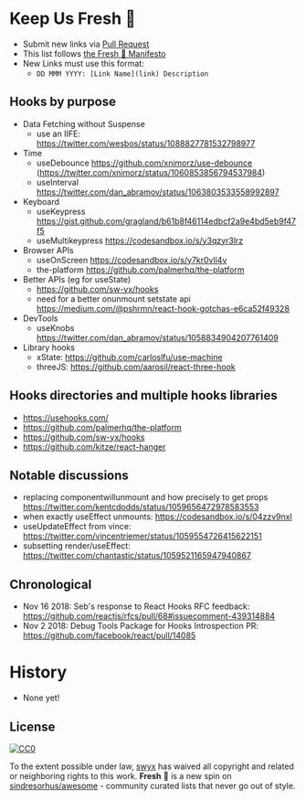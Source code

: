 # Keep Us Fresh 🍅

- Submit new links via [Pull Request](https://github.com/sw-yx/fresh-async-react/pulls)
- This list follows [the Fresh 🍅 Manifesto](https://github.com/sw-yx/fresh/blob/master/fresh.md)
- New Links must use this format:
  - `DD MMM YYYY: [Link Name](link) Description`

## Hooks by purpose

- Data Fetching without Suspense
  - use an IIFE: https://twitter.com/wesbos/status/1088827781532798977
- Time
  - useDebounce https://github.com/xnimorz/use-debounce (https://twitter.com/xnimorz/status/1060853856794537984)
  - useInterval https://twitter.com/dan_abramov/status/1063803533558992897
- Keyboard
  - useKeypress https://gist.github.com/gragland/b61b8f46114edbcf2a9e4bd5eb9f47f5
  - useMultikeypress https://codesandbox.io/s/y3qzyr3lrz
- Browser APIs
  - useOnScreen https://codesandbox.io/s/y7kr0vll4v
  - the-platform https://github.com/palmerhq/the-platform
- Better APIs (eg for useState)
  - https://github.com/sw-yx/hooks
  - need for a better onunmount setstate api https://medium.com/@pshrmn/react-hook-gotchas-e6ca52f49328
- DevTools
  - useKnobs https://twitter.com/dan_abramov/status/1058834904207761409
- Library hooks
  - xState: https://github.com/carloslfu/use-machine
  - threeJS: https://github.com/aarosil/react-three-hook
  
## Hooks directories and multiple hooks libraries

- https://usehooks.com/
- https://github.com/palmerhq/the-platform
- https://github.com/sw-yx/hooks
- https://github.com/kitze/react-hanger

## Notable discussions

- replacing componentwillunmount and how precisely to get props https://twitter.com/kentcdodds/status/1059656472978583553
- when exactly useEffect unmounts: https://codesandbox.io/s/04zzv9nxl
- useUpdateEffect from vince: https://twitter.com/vincentriemer/status/1059554726415622151
- subsetting render/useEffect: https://twitter.com/chantastic/status/1059521165947940867

## Chronological

- Nov 16 2018: Seb's response to React Hooks RFC feedback: https://github.com/reactjs/rfcs/pull/68#issuecomment-439314884
- Nov 2 2018: Debug Tools Package for Hooks Introspection PR: https://github.com/facebook/react/pull/14085

# History

- None yet!

## License

[![CC0](http://mirrors.creativecommons.org/presskit/buttons/88x31/svg/cc-zero.svg)](https://creativecommons.org/publicdomain/zero/1.0/)

To the extent possible under law, [swyx](https://swyx.io) has waived all copyright and related or neighboring rights to this work. **Fresh** 🍅 is a new spin on [sindresorhus/awesome](https://github.com/sindresorhus/awesome) - community curated lists that never go out of style.
